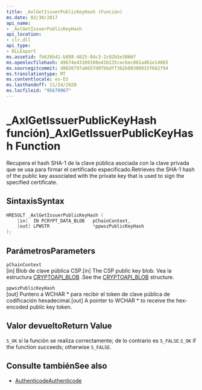 ```yaml
---
title: _AxlGetIssuerPublicKeyHash (Función)
ms.date: 03/30/2017
api_name:
- _AxlGetIssuerPublicKeyHash
api_location:
- clr.dll
api_type:
- DLLExport
ms.assetid: fb626b41-b888-4625-84c3-2c02b5e3866f
ms.openlocfilehash: 49674e43109108e41b135cecbec061ad61e14865
ms.sourcegitcommit: d8020797a6657d0fbbdff362b80300815f682f94
ms.translationtype: MT
ms.contentlocale: es-ES
ms.lasthandoff: 11/24/2020
ms.locfileid: "95679967"
---
```

# <a name="_axlgetissuerpublickeyhash-function"></a><span data-ttu-id="01211-102">\_AxlGetIssuerPublicKeyHash función)</span><span class="sxs-lookup"><span data-stu-id="01211-102">\_AxlGetIssuerPublicKeyHash Function</span></span>

<span data-ttu-id="01211-103">Recupera el hash SHA-1 de la clave pública asociada con la clave privada que se usa para firmar el certificado especificado.</span><span class="sxs-lookup"><span data-stu-id="01211-103">Retrieves the SHA-1 hash of the public key associated with the private key that is used to sign the specified certificate.</span></span>  
  
## <a name="syntax"></a><span data-ttu-id="01211-104">Sintaxis</span><span class="sxs-lookup"><span data-stu-id="01211-104">Syntax</span></span>  
  
```cpp  
HRESULT _AxlGetIssuerPublicKeyHash (  
    [in]  IN PCRYPT_DATA_BLOB   pChainContext,  
    [out] LPWSTR                *ppwszPublicKeyHash  
);  
```  
  
## <a name="parameters"></a><span data-ttu-id="01211-105">Parámetros</span><span class="sxs-lookup"><span data-stu-id="01211-105">Parameters</span></span>  

 `pChainContext`  
 <span data-ttu-id="01211-106">[in] Blob de clave pública CSP.</span><span class="sxs-lookup"><span data-stu-id="01211-106">[in] The CSP public key blob.</span></span> <span data-ttu-id="01211-107">Vea la estructura [CRYPTOAPI_BLOB](/windows/win32/api/dpapi/ns-dpapi-crypt_integer_blob) .</span><span class="sxs-lookup"><span data-stu-id="01211-107">See the [CRYPTOAPI_BLOB](/windows/win32/api/dpapi/ns-dpapi-crypt_integer_blob) structure.</span></span>  
  
 `ppwszPublicKeyHash`  
 <span data-ttu-id="01211-108">[out] Puntero a WCHAR \* para recibir el token de clave pública de codificación hexadecimal.</span><span class="sxs-lookup"><span data-stu-id="01211-108">[out] A pointer to WCHAR \* to receive the hex-encoded public key token.</span></span>  
  
## <a name="return-value"></a><span data-ttu-id="01211-109">Valor devuelto</span><span class="sxs-lookup"><span data-stu-id="01211-109">Return Value</span></span>  

 <span data-ttu-id="01211-110">`S_OK` si la función se realiza correctamente; de lo contrario es `S_FALSE`.</span><span class="sxs-lookup"><span data-stu-id="01211-110">`S_OK` if the function succeeds; otherwise `S_FALSE`.</span></span>  
  
## <a name="see-also"></a><span data-ttu-id="01211-111">Consulte también</span><span class="sxs-lookup"><span data-stu-id="01211-111">See also</span></span>

- [<span data-ttu-id="01211-112">Authenticode</span><span class="sxs-lookup"><span data-stu-id="01211-112">Authenticode</span></span>](index.md)
